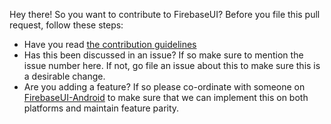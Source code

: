 Hey there! So you want to contribute to FirebaseUI? Before you file this pull request, follow these steps:

  * Have you read [the contribution guidelines](CONTRIBUTING.md)
  * Has this been discussed in an issue? If so make sure to mention the issue number here.  If not, go file an issue about this to make sure this is a desirable change.
  * Are you adding a feature? If so please co-ordinate with someone on [FirebaseUI-Android](https://github.com/firebase/firebaseui-android) to make sure that we can implement this on both platforms and maintain feature parity.